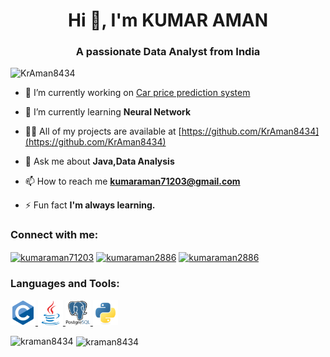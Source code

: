 <h1 align="center">Hi 👋, I'm KUMAR AMAN</h1>
<h3 align="center">A passionate Data Analyst from India</h3>

<p align="left"> <img src="https://komarev.com/ghpvc/?username=KrAman8434&label=Profile%20views&color=0e75b6&style=flat" alt="KrAman8434" /> </p>



- 🔭 I’m currently working on [Car price prediction system](https://github.com/KrAman8434/Car_price_prediction)

- 🌱 I’m currently learning **Neural Network**

- 👨‍💻 All of my projects are available at [https://github.com/KrAman8434](https://github.com/KrAman8434)

- 💬 Ask me about **Java,Data Analysis**

- 📫 How to reach me **kumaraman71203@gmail.com**

- ⚡ Fun fact **I'm always learning.**

<h3 align="left">Connect with me:</h3>
<p align="left">
<a href="https://linkedin.com/in/kumaraman71203" target="blank"><img align="center" src="https://raw.githubusercontent.com/rahuldkjain/github-profile-readme-generator/master/src/images/icons/Social/linked-in-alt.svg" alt="kumaraman71203" height="30" width="40" /></a>
<a href="https://instagram.com/kumaraman2886" target="blank"><img align="center" src="https://raw.githubusercontent.com/rahuldkjain/github-profile-readme-generator/master/src/images/icons/Social/instagram.svg" alt="kumaraman2886" height="30" width="40" /></a>
<a href="https://www.leetcode.com/kumaraman2886" target="blank"><img align="center" src="https://raw.githubusercontent.com/rahuldkjain/github-profile-readme-generator/master/src/images/icons/Social/leet-code.svg" alt="kumaraman2886" height="30" width="40" /></a>
</p>

<h3 align="left">Languages and Tools:</h3>
<p align="left"> <a href="https://www.cprogramming.com/" target="_blank" rel="noreferrer"> <img src="https://raw.githubusercontent.com/devicons/devicon/master/icons/c/c-original.svg" alt="c" width="40" height="40"/> </a> <a href="https://www.java.com" target="_blank" rel="noreferrer"> <img src="https://raw.githubusercontent.com/devicons/devicon/master/icons/java/java-original.svg" alt="java" width="40" height="40"/> </a> <a href="https://www.postgresql.org" target="_blank" rel="noreferrer"> <img src="https://raw.githubusercontent.com/devicons/devicon/master/icons/postgresql/postgresql-original-wordmark.svg" alt="postgresql" width="40" height="40"/> </a> <a href="https://www.python.org" target="_blank" rel="noreferrer"> <img src="https://raw.githubusercontent.com/devicons/devicon/master/icons/python/python-original.svg" alt="python" width="40" height="40"/> </a> </p>

<p><img align="left" src="https://github-readme-stats.vercel.app/api/top-langs?username=kraman8434&show_icons=true&locale=en&layout=compact" alt="kraman8434" /></p>

<p>&nbsp;<img align="center" src="https://github-readme-stats.vercel.app/api?username=kraman8434&show_icons=true&locale=en" alt="kraman8434" /></p>
